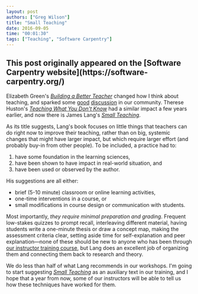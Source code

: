```yaml
---
layout: post
authors: ["Greg Wilson"]
title: "Small Teaching"
date: 2016-09-05
time: "00:01:30"
tags: ["Teaching", "Software Carpentry"]
---
```


<h2>This post originally appeared on the [Software Carpentry website](https://software-carpentry.org/)</h2>

Elizabeth Green's *[Building a Better Teacher]({{site.url}}/blog/2014/09/building-better-teachers.html)*
changed how I think about teaching,
and sparked some [good]({{site.url}}/blog/2014/09/further-thoughts-on-better-teachers.html)
[discussion]({{site.url}}/blog/2014/09/more-thoughts-on-better-teachers.html)
in our community.
Therese Huston's *[Teaching What You Don't Know](https://www.amazon.com/Teaching-What-You-Don%E2%80%99t-Know/dp/0674066170/)*
had a similar impact a few years earlier,
and now there is James Lang's *[Small Teaching](https://www.amazon.com/Small-Teaching-Everyday-Lessons-Learning/dp/1118944496/)*.

As its title suggests,
Lang's book focuses on little things that teachers can do right now to improve their teaching,
rather than on big, systemic changes that might have larger impact,
but which require larger effort (and probably buy-in from other people).
To be included,
a practice had to:

1. have some foundation in the learning sciences,
2. have been shown to have impact in real-world situation, and
3. have been used or observed by the author.

His suggestions are all either:

* brief (5-10 minute) classroom or online learning activities,
* one-time interventions in a course, or
* small modifications in course design or communication with students.

Most importantly,
*they require minimal preparation and grading*.
Frequent low-stakes quizzes to prompt recall,
interleaving different material,
having students write a one-minute thesis or draw a concept map,
making the assessment criteria clear,
setting aside time for self-explanation and peer explanation—none of these should be new to
anyone who has been through [our instructor training course]({{site.training_url}}),
but Lang does an excellent job of organizing them
and connecting them back to research and theory.

We do less than half of what Lang recommends in our workshops.
I'm going to start suggesting *[Small Teaching](https://www.amazon.com/Small-Teaching-Everyday-Lessons-Learning/dp/1118944496/)*
as an auxiliary text in our training,
and I hope that a year from now,
some of our instructors will be able to tell us how these techniques have worked for them.
